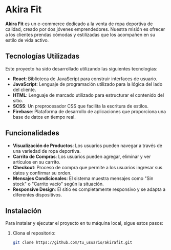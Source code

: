 # Akira Fit

**Akira Fit** es un e-commerce dedicado a la venta de ropa deportiva de calidad, creado por dos jóvenes emprendedores. Nuestra misión es ofrecer a los clientes prendas cómodas y estilizadas que los acompañen en su estilo de vida activo.

## Tecnologías Utilizadas

Este proyecto ha sido desarrollado utilizando las siguientes tecnologías:

- **React**: Biblioteca de JavaScript para construir interfaces de usuario.
- **JavaScript**: Lenguaje de programación utilizado para la lógica del lado del cliente.
- **HTML**: Lenguaje de marcado utilizado para estructurar el contenido del sitio.
- **SCSS**: Un preprocesador CSS que facilita la escritura de estilos.
- **Firebase**: Plataforma de desarrollo de aplicaciones que proporciona una base de datos en tiempo real.

## Funcionalidades

- **Visualización de Productos**: Los usuarios pueden navegar a través de una variedad de ropa deportiva.
- **Carrito de Compras**: Los usuarios pueden agregar, eliminar y ver artículos en su carrito.
- **Checkout**: Proceso de compra que permite a los usuarios ingresar sus datos y confirmar su orden.
- **Mensajes Condicionales**: El sistema muestra mensajes como "Sin stock" o "Carrito vacío" según la situación.
- **Responsive Design**: El sitio es completamente responsivo y se adapta a diferentes dispositivos.

## Instalación

Para instalar y ejecutar el proyecto en tu máquina local, sigue estos pasos:

1. Clona el repositorio:
   ```bash
   git clone https://github.com/tu_usuario/akirafit.git
   ```
